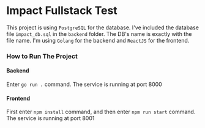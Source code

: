 # Impact Fullstack Test

This project is using `PostgreSQL` for the database. I've included the database file `impact_db.sql` in the `backend` folder. The DB's name is exactly with the file name. I'm using `Golang` for the backend and `ReactJS` for the frontend.

### How to Run The Project

#### Backend
Enter `go run .` command. The service is running at port 8000

#### Frontend
First enter `npm install` command, and then enter `npm run start` command. The service is running at port 8001
